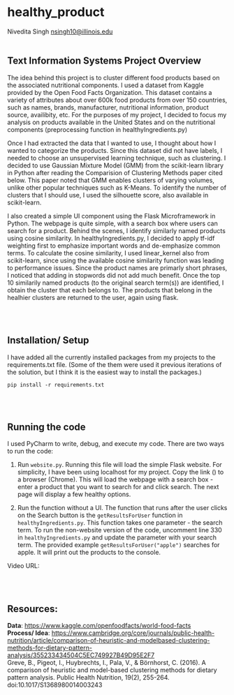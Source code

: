# healthy_product
 Nivedita Singh
 nsingh10@illinois.edu
<br />
<br />

## Text Information Systems Project Overview
The idea behind this project is to cluster different food products based on the associated nutritional components. I used a dataset from Kaggle provided by the Open Food Facts Organization. This dataset contains a variety of attributes about over 600k food products from over 150 countries, such as names, brands, manufacturer, nutritional information, product source, availibity, etc. For the purposes of my project, I decided to focus my analysis on products available in the United States and on the nutritional components (preprocessing function in healthyIngredients.py)

Once I had extracted the data that I wanted to use, I thought about how I wanted to categorize the products. Since this dataset did not have labels, I needed to choose an unsupervised learning technique, such as clustering. I decided to use Gaussian Mixture Model (GMM) from the scikit-learn library in Python after reading the Comparision of Clustering Methods paper cited below. This paper noted that GMM enables clusters of varying volumes, unlike other popular techniques such as K-Means. To identify the number of clusters that I should use, I used the silhouette score, also available in scikit-learn.

I also created a simple UI component using the Flask Microframework in Python. The webpage is quite simple, with a search box where users can search for a product. Behind the scenes, I identify similarly named products using cosine similarity. In healthyIngredients.py, I decided to apply tf-idf weighting first to emphasize important words and de-emphasize common terms. To calculate the cosine similarity, I used linear_kernel also from scikit-learn, since using the available cosine similarity function was leading to performance issues. Since the product names are primarly short phrases, I noticed that adding in stopwords did not add much benefit. Once the top 10 similarily named products (to the original search term(s)) are identified, I obtain the cluster that each belongs to. The products that belong in the healhier clusters are returned to the user, again using flask.

<br />
<br />

## Installation/ Setup
 I have added all the currently installed packages from my projects to the requirements.txt file. (Some of the them were used it previous iterations of the solution, but I think it is the easiest way to install the packages.)
 ```
 pip install -r requirements.txt
 ```


<br />
<br />



 ## Running the code
 
 I used PyCharm to write, debug, and execute my code. There are two ways to run the code:
 
1. Run ```website.py```. Running this file will load the simple Flask website. For simplicity, I have been using localhost for my project. Copy the link () to a browser (Chrome). This will load the webpage with a search box - enter a product that you want to search for and click search. The next page will display a few healthy options. 

2. Run the function without a UI. The function that runs after the user clicks on the Search button is the ```getResultsForUser``` function in ```healthyIngredients.py```. This function takes one parameter - the search term. To run the non-website version of the code, uncomment line 330 in ```healthyIngredients.py``` and update the parameter with your search term. The provided example ```getResultsForUser("apple")``` searches for apple. It will print out the products to the console. 
 
 Video URL: 
 
<br />
<br />


## Resources:
  **Data**: https://www.kaggle.com/openfoodfacts/world-food-facts <br />
  **Process/ Idea**: https://www.cambridge.org/core/journals/public-health-nutrition/article/comparison-of-heuristic-and-modelbased-clustering-methods-for-dietary-pattern-analysis/355233434504C5EC749927B49D95E2F7 <br />
          Greve, B., Pigeot, I., Huybrechts, I., Pala, V., & Börnhorst, C. (2016). A comparison of heuristic and model-based clustering methods for dietary pattern analysis. Public Health Nutrition, 19(2), 255-264. doi:10.1017/S1368980014003243
